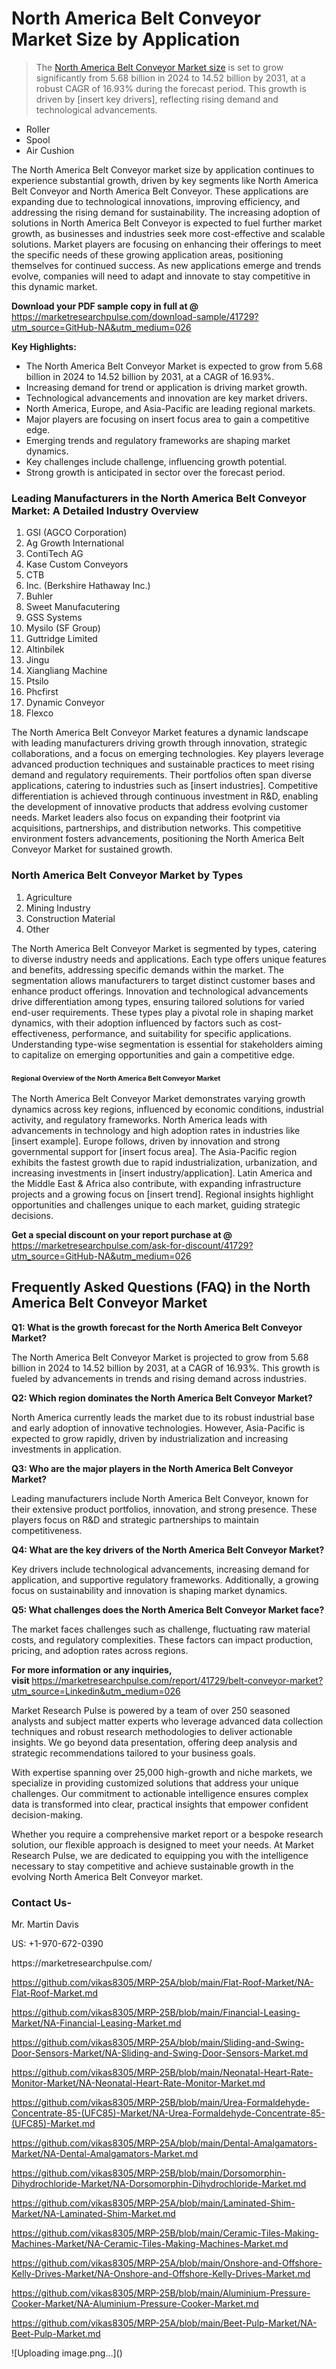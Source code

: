 <h1>North America Belt Conveyor Market&nbsp;Size by Application</h1><blockquote><p>The <a href="https://marketresearchpulse.com/download-sample/41729?utm_source=GitHub-NA&amp;utm_medium=026">North America Belt Conveyor Market size</a> is set to grow significantly from 5.68 billion in 2024 to 14.52 billion by 2031, at a robust CAGR of 16.93% during the forecast period. This growth is driven by [insert key drivers], reflecting rising demand and technological advancements.</p></blockquote><ul><li>Roller <li> Spool <li> Air Cushion</li></ul><p>The North America Belt Conveyor market size by application continues to experience substantial growth, driven by key segments like North America Belt Conveyor and North America Belt Conveyor. These applications are expanding due to technological innovations, improving efficiency, and addressing the rising demand for sustainability. The increasing adoption of solutions in North America Belt Conveyor is expected to fuel further market growth, as businesses and industries seek more cost-effective and scalable solutions. Market players are focusing on enhancing their offerings to meet the specific needs of these growing application areas, positioning themselves for continued success. As new applications emerge and trends evolve, companies will need to adapt and innovate to stay competitive in this dynamic market.</p><p><strong>Download your PDF sample copy in full at @ </strong><a href="https://marketresearchpulse.com/download-sample/41729?utm_source=GitHub-NA&amp;utm_medium=026">https://marketresearchpulse.com/download-sample/41729?utm_source=GitHub-NA&amp;utm_medium=026</a></p><p><strong>Key Highlights: </strong></p><ul><li>The North America Belt Conveyor Market is expected to grow from 5.68 billion in 2024 to 14.52 billion by 2031, at a CAGR of 16.93%.</li><li>Increasing demand for trend or application is driving market growth.</li><li>Technological advancements and innovation are key market drivers.</li><li>North America, Europe, and Asia-Pacific are leading regional markets.</li><li>Major players are focusing on insert focus area to gain a competitive edge.</li><li>Emerging trends and regulatory frameworks are shaping market dynamics.</li><li>Key challenges include challenge, influencing growth potential.</li><li>Strong growth is anticipated in sector over the forecast period.</li></ul><h3>Leading Manufacturers in the North America Belt Conveyor Market: A Detailed Industry Overview</h3><ol><li>GSI (AGCO Corporation)</li><li>Ag Growth International</li><li>ContiTech AG</li><li>Kase Custom Conveyors</li><li>CTB</li><li>Inc. (Berkshire Hathaway Inc.)</li><li>Buhler</li><li>Sweet Manufacutering</li><li>GSS Systems</li><li>Mysilo (SF Group)</li><li>Guttridge Limited</li><li>Altinbilek</li><li>Jingu</li><li>Xiangliang Machine</li><li>Ptsilo</li><li>Phcfirst</li><li>Dynamic Conveyor</li><li>Flexco</li></ol><div class="flex max-w-full flex-col flex-grow"><div class="min-h-8 text-message flex w-full flex-col items-end gap-2 whitespace-normal break-words [.text-message+&amp;]:mt-5" dir="auto" data-message-author-role="assistant" data-message-id="fd8432e4-4910-450d-b182-61b7bfb0a01f" data-message-model-slug="gpt-4o"><div class="flex w-full flex-col gap-1 empty:hidden first:pt-[3px]"><div class="markdown prose w-full break-words dark:prose-invert light"><p>The North America Belt Conveyor Market features a dynamic landscape with leading manufacturers driving growth through innovation, strategic collaborations, and a focus on emerging technologies. Key players leverage advanced production techniques and sustainable practices to meet rising demand and regulatory requirements. Their portfolios often span diverse applications, catering to industries such as [insert industries]. Competitive differentiation is achieved through continuous investment in R&amp;D, enabling the development of innovative products that address evolving customer needs. Market leaders also focus on expanding their footprint via acquisitions, partnerships, and distribution networks. This competitive environment fosters advancements, positioning the North America Belt Conveyor Market for sustained growth.</p></div></div></div></div><h3>North America Belt Conveyor Market by Types</h3><ol><li>Agriculture <li> Mining Industry <li> Construction Material <li> Other</li></ol><div class="flex max-w-full flex-col flex-grow"><div class="min-h-8 text-message flex w-full flex-col items-end gap-2 whitespace-normal break-words [.text-message+&amp;]:mt-5" dir="auto" data-message-author-role="assistant" data-message-id="084470be-0bb7-4664-bddf-5156b4f41249" data-message-model-slug="gpt-4o-mini"><div class="flex w-full flex-col gap-1 empty:hidden first:pt-[3px]"><div class="markdown prose w-full break-words dark:prose-invert light"><p>The North America Belt Conveyor Market is segmented by types, catering to diverse industry needs and applications. Each type offers unique features and benefits, addressing specific demands within the market. The segmentation allows manufacturers to target distinct customer bases and enhance product offerings. Innovation and technological advancements drive differentiation among types, ensuring tailored solutions for varied end-user requirements. These types play a pivotal role in shaping market dynamics, with their adoption influenced by factors such as cost-effectiveness, performance, and suitability for specific applications. Understanding type-wise segmentation is essential for stakeholders aiming to capitalize on emerging opportunities and gain a competitive edge.</p></div></div></div></div><h3><span style="font-size: 11px;">Regional Overview of the North America Belt Conveyor Market</span></h3><div class="flex max-w-full flex-col flex-grow"><div class="min-h-8 text-message flex w-full flex-col items-end gap-2 whitespace-normal break-words [.text-message+&amp;]:mt-5" dir="auto" data-message-author-role="assistant" data-message-id="e9038762-ce64-4e30-91c9-9bd413514231" data-message-model-slug="gpt-4o-mini"><div class="flex w-full flex-col gap-1 empty:hidden first:pt-[3px]"><div class="markdown prose w-full break-words dark:prose-invert light"><p>The North America Belt Conveyor Market demonstrates varying growth dynamics across key regions, influenced by economic conditions, industrial activity, and regulatory frameworks. North America leads with advancements in technology and high adoption rates in industries like [insert example]. Europe follows, driven by innovation and strong governmental support for [insert focus area]. The Asia-Pacific region exhibits the fastest growth due to rapid industrialization, urbanization, and increasing investments in [insert industry/application]. Latin America and the Middle East &amp; Africa also contribute, with expanding infrastructure projects and a growing focus on [insert trend]. Regional insights highlight opportunities and challenges unique to each market, guiding strategic decisions.</p></div></div></div></div><p><strong>Get a special discount on your report purchase at @ </strong><a href="https://marketresearchpulse.com/ask-for-discount/41729?utm_source=GitHub-NA&amp;utm_medium=026">https://marketresearchpulse.com/ask-for-discount/41729?utm_source=GitHub-NA&amp;utm_medium=026</a></p><h2>Frequently Asked Questions (FAQ) in the North America Belt Conveyor Market</h2><p><strong>Q1: What is the growth forecast for the North America Belt Conveyor Market?</strong></p><p>The North America Belt Conveyor Market is projected to grow from 5.68 billion in 2024 to 14.52 billion by 2031, at a CAGR of 16.93%. This growth is fueled by advancements in trends and rising demand across industries.</p><p><strong>Q2: Which region dominates the North America Belt Conveyor Market?</strong></p><p>North America currently leads the market due to its robust industrial base and early adoption of innovative technologies. However, Asia-Pacific is expected to grow rapidly, driven by industrialization and increasing investments in application.</p><p><strong>Q3: Who are the major players in the North America Belt Conveyor Market?</strong></p><p>Leading manufacturers include North America Belt Conveyor, known for their extensive product portfolios, innovation, and strong presence. These players focus on R&amp;D and strategic partnerships to maintain competitiveness.</p><p><strong>Q4: What are the key drivers of the North America Belt Conveyor Market?</strong></p><p>Key drivers include technological advancements, increasing demand for application, and supportive regulatory frameworks. Additionally, a growing focus on sustainability and innovation is shaping market dynamics.</p><p><strong>Q5: What challenges does the North America Belt Conveyor Market face?</strong></p><p>The market faces challenges such as challenge, fluctuating raw material costs, and regulatory complexities. These factors can impact production, pricing, and adoption rates across regions.</p><p><strong>For more information or any inquiries, visit&nbsp;</strong><a href="https://marketresearchpulse.com/report/41729/belt-conveyor-market?utm_source=Linkedin&utm_medium=026">https://marketresearchpulse.com/report/41729/belt-conveyor-market?utm_source=Linkedin&utm_medium=026</a></p><p>Market Research Pulse is powered by a team of over 250 seasoned analysts and subject matter experts who leverage advanced data collection techniques and robust research methodologies to deliver actionable insights. We go beyond data presentation, offering deep analysis and strategic recommendations tailored to your business goals.</p><p>With expertise spanning over 25,000 high-growth and niche markets, we specialize in providing customized solutions that address your unique challenges. Our commitment to actionable intelligence ensures complex data is transformed into clear, practical insights that empower confident decision-making.</p><p>Whether you require a comprehensive market report or a bespoke research solution, our flexible approach is designed to meet your needs. At Market Research Pulse, we are dedicated to equipping you with the intelligence necessary to stay competitive and achieve sustainable growth in the evolving North America Belt Conveyor market.</p><h3><strong>Contact Us-</strong></h3><p>Mr. Martin Davis</p><p>US: +1-970-672-0390</p><p>https://marketresearchpulse.com/</p><p><a href="https://github.com/vikas8305/MRP-25A/blob/main/Flat-Roof-Market/NA-Flat-Roof-Market.md">https://github.com/vikas8305/MRP-25A/blob/main/Flat-Roof-Market/NA-Flat-Roof-Market.md</a></p><p><a href="https://github.com/vikas8305/MRP-25B/blob/main/Financial-Leasing-Market/NA-Financial-Leasing-Market.md">https://github.com/vikas8305/MRP-25B/blob/main/Financial-Leasing-Market/NA-Financial-Leasing-Market.md</a></p><p><a href="https://github.com/vikas8305/MRP-25A/blob/main/Sliding-and-Swing-Door-Sensors-Market/NA-Sliding-and-Swing-Door-Sensors-Market.md">https://github.com/vikas8305/MRP-25A/blob/main/Sliding-and-Swing-Door-Sensors-Market/NA-Sliding-and-Swing-Door-Sensors-Market.md</a></p><p><a href="https://github.com/vikas8305/MRP-25B/blob/main/Neonatal-Heart-Rate-Monitor-Market/NA-Neonatal-Heart-Rate-Monitor-Market.md">https://github.com/vikas8305/MRP-25B/blob/main/Neonatal-Heart-Rate-Monitor-Market/NA-Neonatal-Heart-Rate-Monitor-Market.md</a></p><p><a href="https://github.com/vikas8305/MRP-25B/blob/main/Urea-Formaldehyde-Concentrate-85-(UFC85)-Market/NA-Urea-Formaldehyde-Concentrate-85-(UFC85)-Market.md">https://github.com/vikas8305/MRP-25B/blob/main/Urea-Formaldehyde-Concentrate-85-(UFC85)-Market/NA-Urea-Formaldehyde-Concentrate-85-(UFC85)-Market.md</a></p><p><a href="https://github.com/vikas8305/MRP-25A/blob/main/Dental-Amalgamators-Market/NA-Dental-Amalgamators-Market.md">https://github.com/vikas8305/MRP-25A/blob/main/Dental-Amalgamators-Market/NA-Dental-Amalgamators-Market.md</a></p><p><a href="https://github.com/vikas8305/MRP-25B/blob/main/Dorsomorphin-Dihydrochloride-Market/NA-Dorsomorphin-Dihydrochloride-Market.md">https://github.com/vikas8305/MRP-25B/blob/main/Dorsomorphin-Dihydrochloride-Market/NA-Dorsomorphin-Dihydrochloride-Market.md</a></p><p><a href="https://github.com/vikas8305/MRP-25A/blob/main/Laminated-Shim-Market/NA-Laminated-Shim-Market.md">https://github.com/vikas8305/MRP-25A/blob/main/Laminated-Shim-Market/NA-Laminated-Shim-Market.md</a></p><p><a href="https://github.com/vikas8305/MRP-25B/blob/main/Ceramic-Tiles-Making-Machines-Market/NA-Ceramic-Tiles-Making-Machines-Market.md">https://github.com/vikas8305/MRP-25B/blob/main/Ceramic-Tiles-Making-Machines-Market/NA-Ceramic-Tiles-Making-Machines-Market.md</a></p><p><a href="https://github.com/vikas8305/MRP-25A/blob/main/Onshore-and-Offshore-Kelly-Drives-Market/NA-Onshore-and-Offshore-Kelly-Drives-Market.md">https://github.com/vikas8305/MRP-25A/blob/main/Onshore-and-Offshore-Kelly-Drives-Market/NA-Onshore-and-Offshore-Kelly-Drives-Market.md</a></p><p><a href="https://github.com/vikas8305/MRP-25B/blob/main/Aluminium-Pressure-Cooker-Market/NA-Aluminium-Pressure-Cooker-Market.md">https://github.com/vikas8305/MRP-25B/blob/main/Aluminium-Pressure-Cooker-Market/NA-Aluminium-Pressure-Cooker-Market.md</a></p><p><a href="https://github.com/vikas8305/MRP-25A/blob/main/Beet-Pulp-Market/NA-Beet-Pulp-Market.md">https://github.com/vikas8305/MRP-25A/blob/main/Beet-Pulp-Market/NA-Beet-Pulp-Market.md</a></p>
![Uploading image.png…]()
